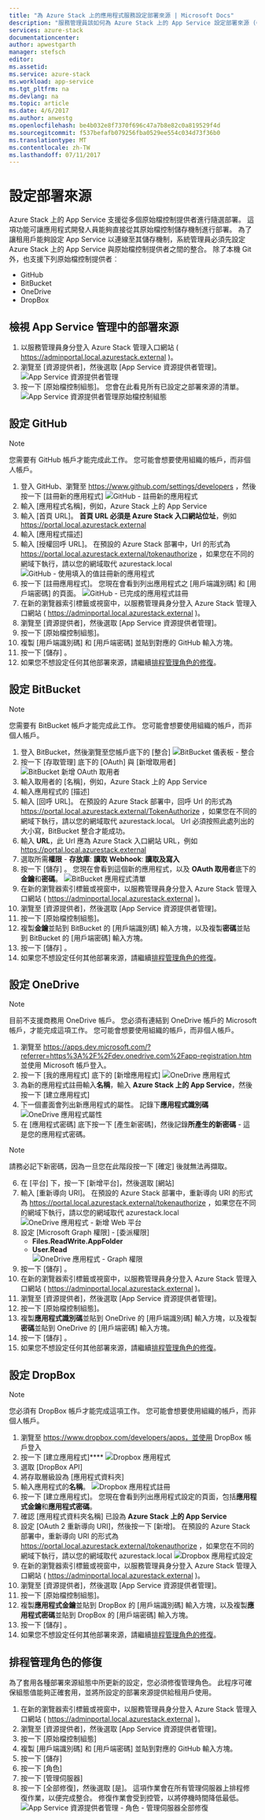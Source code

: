 ```yaml
---
title: "為 Azure Stack 上的應用程式服務設定部署來源 | Microsoft Docs"
description: "服務管理員該如何為 Azure Stack 上的 App Service 設定部署來源 (Git、GitHub、BitBucket、DropBox 和 OneDrive)"
services: azure-stack
documentationcenter: 
author: apwestgarth
manager: stefsch
editor: 
ms.assetid: 
ms.service: azure-stack
ms.workload: app-service
ms.tgt_pltfrm: na
ms.devlang: na
ms.topic: article
ms.date: 4/6/2017
ms.author: anwestg
ms.openlocfilehash: be4b032e8f7370f696c47a7b8e82c0a819529f4d
ms.sourcegitcommit: f537befafb079256fba0529ee554c034d73f36b0
ms.translationtype: MT
ms.contentlocale: zh-TW
ms.lasthandoff: 07/11/2017
---
```

# <a name="configure-deployment-sources"></a>設定部署來源

Azure Stack 上的 App Service 支援從多個原始檔控制提供者進行隨選部署。  這項功能可讓應用程式開發人員能夠直接從其原始檔控制儲存機制進行部署。  為了讓租用戶能夠設定 App Service 以連線至其儲存機制，系統管理員必須先設定 Azure Stack 上的 App Service 與原始檔控制提供者之間的整合。  除了本機 Git 外，也支援下列原始檔控制提供者︰

* GitHub
* BitBucket
* OneDrive
* DropBox

## <a name="view-deployment-sources-in-app-service-administration"></a>檢視 App Service 管理中的部署來源

1. 以服務管理員身分登入 Azure Stack 管理入口網站 ( https://adminportal.local.azurestack.external )。
2. 瀏覽至 [資源提供者]，然後選取 [App Service 資源提供者管理]。
    ![App Service 資源提供者管理][1]
3. 按一下 [原始檔控制組態]。  您會在此看見所有已設定之部署來源的清單。
    ![App Service 資源提供者管理原始檔控制組態][2]

## <a name="configure-github"></a>設定 GitHub

> [!NOTE]
> 您需要有 GitHub 帳戶才能完成此工作。  您可能會想要使用組織的帳戶，而非個人帳戶。

1. 登入 GitHub、瀏覽至 https://www.github.com/settings/developers ，然後按一下 [註冊新的應用程式] ![GitHub - 註冊新的應用程式][3]
2. 輸入 [應用程式名稱]，例如，Azure Stack 上的 App Service
3. 輸入 [首頁 URL]。  **首頁 URL 必須是 Azure Stack 入口網站位址**，例如 https://portal.local.azurestack.external
4. 輸入 [應用程式描述]
5. 輸入 [授權回呼 URL]。  在預設的 Azure Stack 部署中，Url 的形式為 https://portal.local.azurestack.external/tokenauthorize ，如果您在不同的網域下執行，請以您的網域取代 azurestack.local ![GitHub - 使用填入的值註冊新的應用程式][4]
6. 按一下 [註冊應用程式]。  您現在會看到列出應用程式之 [用戶端識別碼] 和 [用戶端密碼] 的頁面。
    ![GitHub - 已完成的應用程式註冊][5]
7.  在新的瀏覽器索引標籤或視窗中，以服務管理員身分登入 Azure Stack 管理入口網站 ( https://adminportal.local.azurestack.external )。 
8.  瀏覽至 [資源提供者]，然後選取 [App Service 資源提供者管理]。 
9. 按一下 [原始檔控制組態]。
10. 複製 [用戶端識別碼] 和 [用戶端密碼] 並貼到對應的 GitHub 輸入方塊。
11. 按一下 [儲存] 。
12. 如果您不想設定任何其他部署來源，請繼續[排程管理角色的修復](azure-stack-app-service-configure-deployment-sources.md#schedule-repair-of-management-roles)。


## <a name="configure-bitbucket"></a>設定 BitBucket

> [!NOTE]
> 您需要有 BitBucket 帳戶才能完成此工作。  您可能會想要使用組織的帳戶，而非個人帳戶。

1. 登入 BitBucket，然後瀏覽至您帳戶底下的 [整合] ![BitBucket 儀表板 - 整合][7]
2. 按一下 [存取管理] 底下的 [OAuth] 與 [新增取用者] ![BitBucket 新增 OAuth 取用者][8]
3. 輸入取用者的 [名稱]，例如，Azure Stack 上的 App Service
4. 輸入應用程式的 [描述]
5. 輸入 [回呼 URL]。  在預設的 Azure Stack 部署中，回呼 Url 的形式為 https://portal.local.azurestack.external/TokenAuthorize ，如果您在不同的網域下執行，請以您的網域取代 azurestack.local。  Url 必須按照此處列出的大小寫，BitBucket 整合才能成功。
6. 輸入 **URL**，此 Url 應為 Azure Stack 入口網站 URL，例如 https://portal.local.azurestack.external
7. 選取所需**權限** -  **存放庫**: **讀取** **Webhook**: **讀取及寫入**
8. 按一下 [儲存] 。  您現在會看到這個新的應用程式，以及 **OAuth 取用者**底下的**金鑰**和**密碼**。
    ![BitBucket 應用程式清單][9]
9.  在新的瀏覽器索引標籤或視窗中，以服務管理員身分登入 Azure Stack 管理入口網站 ( https://adminportal.local.azurestack.external )。 
10.  瀏覽至 [資源提供者]，然後選取 [App Service 資源提供者管理]。 
11. 按一下 [原始檔控制組態]。
12. 複製**金鑰**並貼到 BitBucket 的 [用戶端識別碼] 輸入方塊，以及複製**密碼**並貼到 BitBucket 的 [用戶端密碼] 輸入方塊。
13. 按一下 [儲存] 。
14. 如果您不想設定任何其他部署來源，請繼續[排程管理角色的修復](azure-stack-app-service-configure-deployment-sources.md#schedule-repair-of-management-roles)。

## <a name="configure-onedrive"></a>設定 OneDrive

> [!NOTE]
> 目前不支援商務用 OneDrive 帳戶。  您必須有連結到 OneDrive 帳戶的 Microsoft 帳戶，才能完成這項工作。  您可能會想要使用組織的帳戶，而非個人帳戶。

1. 瀏覽至 https://apps.dev.microsoft.com/?referrer=https%3A%2F%2Fdev.onedrive.com%2Fapp-registration.htm 並使用 Microsoft 帳戶登入。
2. 按一下 [我的應用程式] 底下的 [新增應用程式]
![OneDrive 應用程式][10]
3. 為新的應用程式註冊輸入**名稱**，輸入 **Azure Stack 上的 App Service**，然後按一下 [建立應用程式]
4. 下一個畫面會列出新應用程式的屬性。 記錄下**應用程式識別碼**
![OneDrive 應用程式屬性][11]
5. 在 [應用程式密碼] 底下按一下 [產生新密碼]，然後記錄**所產生的新密碼** - 這是您的應用程式密碼。
> [!NOTE]
> 請務必記下新密碼，因為一旦您在此階段按一下 [確定] 後就無法再擷取。
6. 在 [平台] 下，按一下 [新增平台]，然後選取 [網站]
7. 輸入 [重新導向 URI]。  在預設的 Azure Stack 部署中，重新導向 URI 的形式為 https://portal.local.azurestack.external/tokenauthorize ，如果您在不同的網域下執行，請以您的網域取代 azurestack.local ![OneDrive 應用程式 - 新增 Web 平台][12]
8. 設定 [Microsoft Graph 權限] - [委派權限]
    - **Files.ReadWrite.AppFolder**
    - **User.Read**  
      ![OneDrive 應用程式 - Graph 權限][13]
10. 按一下 [儲存] 。
11.  在新的瀏覽器索引標籤或視窗中，以服務管理員身分登入 Azure Stack 管理入口網站 ( https://adminportal.local.azurestack.external )。 
12.  瀏覽至 [資源提供者]，然後選取 [App Service 資源提供者管理]。 
13. 按一下 [原始檔控制組態]。
14. 複製**應用程式識別碼**並貼到 OneDrive 的 [用戶端識別碼] 輸入方塊，以及複製**密碼**並貼到 OneDrive 的 [用戶端密碼] 輸入方塊。
15. 按一下 [儲存] 。
16. 如果您不想設定任何其他部署來源，請繼續[排程管理角色的修復](azure-stack-app-service-configure-deployment-sources.md#schedule-repair-of-management-roles)。

## <a name="configure-dropbox"></a>設定 DropBox

> [!NOTE]
> 您必須有 DropBox 帳戶才能完成這項工作。  您可能會想要使用組織的帳戶，而非個人帳戶。

1. 瀏覽至 https://www.dropbox.com/developers/apps，並使用 DropBox 帳戶登入
2. 按一下 [建立應用程式]**** 
![Dropbox 應用程式][14]
3. 選取 [DropBox API]
4. 將存取層級設為 [應用程式資料夾]
5. 輸入應用程式的**名稱**。
![Dropbox 應用程式註冊][15]
6. 按一下 [建立應用程式]。  您現在會看到列出應用程式設定的頁面，包括**應用程式金鑰**和**應用程式密碼**。
7. 確認 [應用程式資料夾名稱] 已設為 **Azure Stack 上的 App Service**
8. 設定 [OAuth 2 重新導向 URI]，然後按一下 [新增]。  在預設的 Azure Stack 部署中，重新導向 URI 的形式為 https://portal.local.azurestack.external/tokenauthorize ，如果您在不同的網域下執行，請以您的網域取代 azurestack.local ![Dropbox 應用程式設定][16]
9.  在新的瀏覽器索引標籤或視窗中，以服務管理員身分登入 Azure Stack 管理入口網站 ( https://adminportal.local.azurestack.external )。 
10.  瀏覽至 [資源提供者]，然後選取 [App Service 資源提供者管理]。 
11. 按一下 [原始檔控制組態]。
12. 複製**應用程式金鑰**並貼到 DropBox 的 [用戶端識別碼] 輸入方塊，以及複製**應用程式密碼**並貼到 DropBox 的 [用戶端密碼] 輸入方塊。
13. 按一下 [儲存] 。
14. 如果您不想設定任何其他部署來源，請繼續[排程管理角色的修復](azure-stack-app-service-configure-deployment-sources.md#schedule-repair-of-management-roles)。

## <a name="schedule-repair-of-management-roles"></a>排程管理角色的修復
為了套用各種部署來源組態中所更新的設定，您必須修復管理角色。  此程序可確保組態值能夠正確套用，並將所設定的部署來源提供給租用戶使用。

1. 在新的瀏覽器索引標籤或視窗中，以服務管理員身分登入 Azure Stack 管理入口網站 ( https://adminportal.local.azurestack.external )。
2. 瀏覽至 [資源提供者]，然後選取 [App Service 資源提供者管理]。
3. 按一下 [原始檔控制組態]
4. 複製 [用戶端識別碼] 和 [用戶端密碼] 並貼到對應的 GitHub 輸入方塊。
5. 按一下 [儲存] 
6. 按一下 [角色]
7. 按一下 [管理伺服器]
8. 按一下 [全部修復]，然後選取 [是]。  這項作業會在所有管理伺服器上排程修復作業，以便完成整合。  修復作業會受到控管，以將停機時間降低最低。
    ![App Service 資源提供者管理 - 角色 - 管理伺服器全部修復][6]

<!--Image references-->
[1]: ./media/azure-stack-app-service-configure-deployment-sources/App-service-provider-admin.png
[2]: ./media/azure-stack-app-service-configure-deployment-sources/App-service-provider-admin-source-control-configuration.png
[3]: ./media/azure-stack-app-service-configure-deployment-sources/App-service-provider-admin-github-developer-applications.png
[4]: ./media/azure-stack-app-service-configure-deployment-sources/App-service-provider-admin-github-register-a-new-oauth-application-populated.png
[5]: ./media/azure-stack-app-service-configure-deployment-sources/App-service-provider-admin-github-register-a-new-oauth-application-complete.png
[6]: ./media/azure-stack-app-service-configure-deployment-sources/App-service-provider-admin-roles-management-server-repair-all.png
[7]: ./media/azure-stack-app-service-configure-deployment-sources/App-service-provider-admin-bitbucket-dashboard.png
[8]: ./media/azure-stack-app-service-configure-deployment-sources/App-service-provider-admin-bitbucket-access-management-add-oauth-consumer.png
[9]: ./media/azure-stack-app-service-configure-deployment-sources/App-service-provider-admin-bitbucket-access-management-add-oauth-consumer-complete.png
[10]: ./media/azure-stack-app-service-configure-deployment-sources/App-service-provider-admin-Onedrive-applications.png
[11]: ./media/azure-stack-app-service-configure-deployment-sources/App-service-provider-admin-Onedrive-application-registration.png
[12]: ./media/azure-stack-app-service-configure-deployment-sources/App-service-provider-admin-Onedrive-application-platform.png
[13]: ./media/azure-stack-app-service-configure-deployment-sources/App-service-provider-admin-Onedrive-application-graph-permissions.png
[14]: ./media/azure-stack-app-service-configure-deployment-sources/App-service-provider-admin-Dropbox-applications.png
[15]: ./media/azure-stack-app-service-configure-deployment-sources/App-service-provider-admin-Dropbox-application-registration.png
[16]: ./media/azure-stack-app-service-configure-deployment-sources/App-service-provider-admin-Dropbox-application-configuration.png
